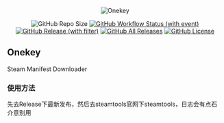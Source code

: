 <div align="center">

![Onekey](https://socialify.git.ci/ikunshare/Onekey/image?description=1&forks=1&issues=1)

![GitHub Repo Size](https://img.shields.io/github/repo-size/ikunshare/Onekey?style=for-the-badge)
[![GitHub Workflow Status (with event)](https://img.shields.io/github/actions/workflow/status/ikunshare/Onekey/build_beta.yml?style=for-the-badge)](https://github.com/ikunshare/Onekey/actions/workflows/build_beta.yml)
[![GitHub Release (with filter)](https://img.shields.io/github/v/release/ikunshare/Onekey?style=for-the-badge)](https://github.com/ikunshare/Onekey/releases/latest)
[![GitHub All Releases](https://img.shields.io/github/downloads/ikunshare/Onekey/total?style=for-the-badge&color=violet)](https://github.com/ikunshare/Onekey/releases)
[![GitHub License](https://img.shields.io/github/license/ikunshare/Onekey?style=for-the-badge)](https://github.com/ikunshare/Onekey/blob/main/LICENSE)

</div>


## Onekey
 Steam Manifest Downloader

### 使用方法
先去Release下最新发布，然后去steamtools官网下steamtools，日志会有点石介意别用
